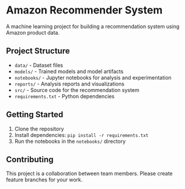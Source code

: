 # Amazon Recommender System

A machine learning project for building a recommendation system using Amazon product data.

## Project Structure

- `data/` - Dataset files
- `models/` - Trained models and model artifacts
- `notebooks/` - Jupyter notebooks for analysis and experimentation
- `reports/` - Analysis reports and visualizations
- `src/` - Source code for the recommendation system
- `requirements.txt` - Python dependencies

## Getting Started

1. Clone the repository
2. Install dependencies: `pip install -r requirements.txt`
3. Run the notebooks in the `notebooks/` directory

## Contributing

This project is a collaboration between team members. Please create feature branches for your work.
